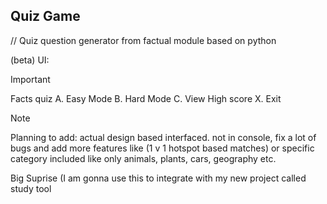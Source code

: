 ## Quiz Game 
// Quiz question generator from factual module based on python

(beta)
 UI:
 > [!IMPORTANT]
> Facts quiz
>           A. Easy Mode
>          B. Hard Mode
>         C. View High score
>        X. Exit

> [!NOTE]
> Planning to add:
> actual design based interfaced. not in console,
> fix a lot of bugs and
> add more features like (1 v 1 hotspot based matches) or specific category included like only animals, plants, cars, geography etc.
>
> Big Suprise (I am gonna use this to integrate with my new project called study tool

          

